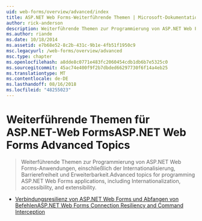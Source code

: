 ```yaml
---
uid: web-forms/overview/advanced/index
title: ASP.NET Web Forms-Weiterführende Themen | Microsoft-Dokumentation
author: rick-anderson
description: Weiterführende Themen zur Programmierung von ASP.NET Web Forms-Anwendungen, einschließlich der Internationalisierung, Barrierefreiheit und Erweiterbarkeit.
ms.author: riande
ms.date: 10/18/2014
ms.assetid: e7b68e52-8c2b-431c-9b1e-4fb51f1950c9
msc.legacyurl: /web-forms/overview/advanced
msc.type: chapter
ms.openlocfilehash: a8dde8c0771e483fc2060454cdb1db6b7e5325c0
ms.sourcegitcommit: 45ac74e400f9f2b7dbded66297730f6f14a4eb25
ms.translationtype: MT
ms.contentlocale: de-DE
ms.lasthandoff: 08/16/2018
ms.locfileid: "48255023"
---
```

<a name="aspnet-web-forms-advanced-topics"></a><span data-ttu-id="f9c1b-103">Weiterführende Themen für ASP.NET-Web Forms</span><span class="sxs-lookup"><span data-stu-id="f9c1b-103">ASP.NET Web Forms Advanced Topics</span></span>
====================
> <span data-ttu-id="f9c1b-104">Weiterführende Themen zur Programmierung von ASP.NET Web Forms-Anwendungen, einschließlich der Internationalisierung, Barrierefreiheit und Erweiterbarkeit.</span><span class="sxs-lookup"><span data-stu-id="f9c1b-104">Advanced topics for programming ASP.NET Web Forms applications, including Internationalization, accessibility, and extensibility.</span></span>


- [<span data-ttu-id="f9c1b-105">Verbindungsresilienz von ASP.NET Web Forms und Abfangen von Befehlen</span><span class="sxs-lookup"><span data-stu-id="f9c1b-105">ASP.NET Web Forms Connection Resiliency and Command Interception</span></span>](aspnet-web-forms-connection-resiliency-and-command-interception.md)
